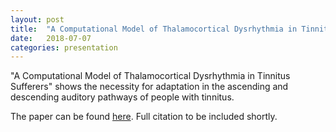 ```yaml
---
layout: post
title:  "A Computational Model of Thalamocortical Dysrhythmia in Tinnitus Sufferers"
date:   2018-07-07
categories: presentation
---
```

"A Computational Model of Thalamocortical Dysrhythmia in Tinnitus Sufferers" shows the necessity for adaptation in the ascending and descending auditory pathways of people with tinnitus.

The paper can be found [here]. Full citation to be included shortly.

[here]: https://ieeexplore.ieee.org/document/8426011/
